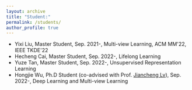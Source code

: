```yaml
---
layout: archive
title: "Student:"
permalink: /students/
author_profile: true
---
```

* Yixi Liu, Master Student, Sep. 2021-, Multi-view Learning, ACM MM'22, IEEE TKDE'22
* Hecheng Cai, Master Student, Sep. 2022-, Lifelong Learning
* Yuze Tan, Master Student, Sep. 2022-, Unsupervised Representation Learning
* Hongjie Wu, Ph.D Student (co-advised with Prof. [Jiancheng Lv](https://cs.scu.edu.cn/info/1303/13767.htm)), Sep. 2022-, Deep Learning and Multi-view Learning
